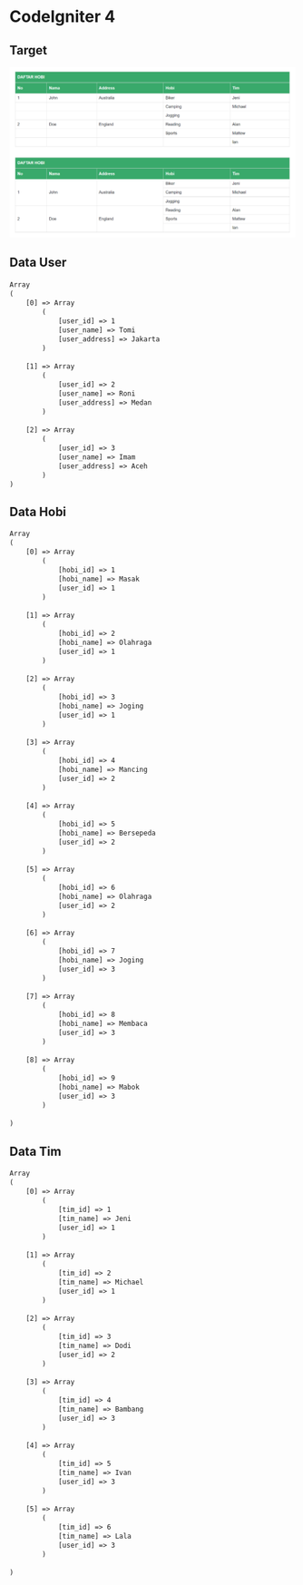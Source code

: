 # CodeIgniter 4

## Target

![Alt text](https://github.com/mr-afry/tabel-adv/blob/master/public/tabel.png?raw=true "Target")

## Data User

    Array
    (
        [0] => Array
            (
                [user_id] => 1
                [user_name] => Tomi
                [user_address] => Jakarta
            )

        [1] => Array
            (
                [user_id] => 2
                [user_name] => Roni
                [user_address] => Medan
            )

        [2] => Array
            (
                [user_id] => 3
                [user_name] => Imam
                [user_address] => Aceh
            )
    )

## Data Hobi

    Array
    (
        [0] => Array
            (
                [hobi_id] => 1
                [hobi_name] => Masak
                [user_id] => 1
            )

        [1] => Array
            (
                [hobi_id] => 2
                [hobi_name] => Olahraga
                [user_id] => 1
            )

        [2] => Array
            (
                [hobi_id] => 3
                [hobi_name] => Joging
                [user_id] => 1
            )

        [3] => Array
            (
                [hobi_id] => 4
                [hobi_name] => Mancing
                [user_id] => 2
            )

        [4] => Array
            (
                [hobi_id] => 5
                [hobi_name] => Bersepeda
                [user_id] => 2
            )

        [5] => Array
            (
                [hobi_id] => 6
                [hobi_name] => Olahraga
                [user_id] => 2
            )

        [6] => Array
            (
                [hobi_id] => 7
                [hobi_name] => Joging
                [user_id] => 3
            )

        [7] => Array
            (
                [hobi_id] => 8
                [hobi_name] => Membaca
                [user_id] => 3
            )

        [8] => Array
            (
                [hobi_id] => 9
                [hobi_name] => Mabok
                [user_id] => 3
            )

    )

## Data Tim

    Array
    (
        [0] => Array
            (
                [tim_id] => 1
                [tim_name] => Jeni
                [user_id] => 1
            )

        [1] => Array
            (
                [tim_id] => 2
                [tim_name] => Michael
                [user_id] => 1
            )

        [2] => Array
            (
                [tim_id] => 3
                [tim_name] => Dodi
                [user_id] => 2
            )

        [3] => Array
            (
                [tim_id] => 4
                [tim_name] => Bambang
                [user_id] => 3
            )

        [4] => Array
            (
                [tim_id] => 5
                [tim_name] => Ivan
                [user_id] => 3
            )

        [5] => Array
            (
                [tim_id] => 6
                [tim_name] => Lala
                [user_id] => 3
            )

    )
